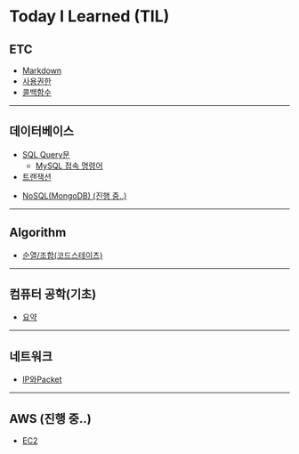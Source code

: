 # **Today I Learned (TIL)**

## ETC
* [Markdown](./til/Markdown.md)
* [사용권한](./til/사용권한.md)
* [콜백함수](./til/콜백함수.md)
___
## 데이터베이스
* [SQL Query문](./til/DB/SQL_Query.md)
  + [MySQL 접속 명령어](./til/DB/MySQL_명령어.md)
* [트랜잭션](./til/DB/트랜잭션.md)
<!-- * [MVC](./til/DB/MVC.md)
* [ORM](./til/DB/ORM.md) -->
* [NoSQL(MongoDB) (진행 중..)](./til/DB/NoSQL.md)
___
## Algorithm
* [순열/조합(코드스테이츠)](./til/순열&조합.md)
<!-- * ___
## 인증/보안 (작성 중)
* [HTTPS](./til/인증보안/)
* [Cookie](./til/인증보안/)
* [Session](./til/인증보안/)
* [Token](./til/인증보안/)
* [OAuth](./til/인증보안/) -->
___
## 컴퓨터 공학(기초)
* [요약](./til/CS/checkpoint.md)
___
## 네트워크
* [IP와Packet](./til/네트워크/IP와Packet.md)

___
## AWS (진행 중..)
* [EC2](./til/AWS/EC2.md)


